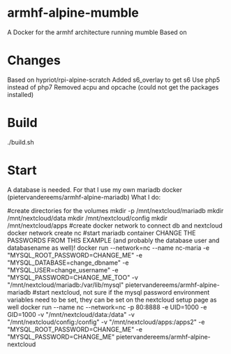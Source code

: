 armhf-alpine-mumble
======================
A Docker for the armhf architecture running mumble 
Based on 

Changes
=======
Based on hypriot/rpi-alpine-scratch
Added s6_overlay to get s6
Use php5 instead of php7
Removed acpu and opcache (could not get the packages installed)

Build
=====
./build.sh

Start
=====
A database is needed. For that I use my own mariadb docker (pietervandereems/armhf-alpine-mariadb)
What I do:

#create directories for the volumes
mkdir -p /mnt/nextcloud/mariadb
mkdir /mnt/nextcloud/data
mkdir /mnt/nextcloud/config
mkdir /mnt/nextcloud/apps
#create docker network to connect db and nextcloud
docker network create nc
#start mariadb container CHANGE THE PASSWORDS FROM THIS EXAMPLE (and probably the database user and databasename as well)!
docker run --network=nc --name nc-maria -e "MYSQL_ROOT_PASSWORD=CHANGE_ME" -e "MYSQL_DATABASE=change_dbname" -e "MYSQL_USER=change_username" -e "MYSQL_PASSWORD=CHANGE_ME_TOO" -v "/mnt/nextcloud/mariadb:/var/lib/mysql" pietervandereems/armhf-alpine-mariadb
#start nextcloud, not sure if the mysql password environment variables need to be set, they can be set on the nextcloud setup page as well
docker run --name nc --network=nc -p 80:8888 -e UID=1000 -e GID=1000 -v "/mnt/nextcloud/data:/data" -v "/mnt/nextcloud/config:/config" -v "/mnt/nextcloud/apps:/apps2" -e "MYSQL_ROOT_PASSWORD=CHANGE_ME" -e "MYSQL_PASSWORD=CHANGE_ME" pietervandereems/armhf-alpine-nextcloud
